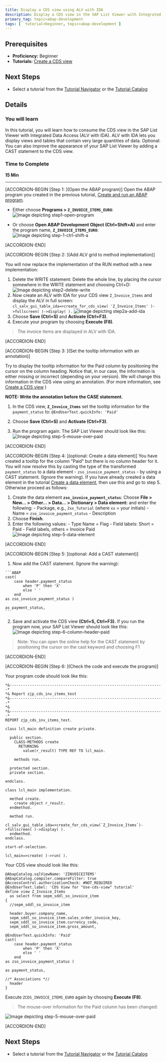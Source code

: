 ```yaml
---
title: Display a CDS view using ALV with IDA
description: Display a CDS view in the SAP List Viewer with Integrated Data Access (IDA)
primary_tag: topic>abap-development
tags: [  tutorial>beginner, topic>abap-development ]
---
```


## Prerequisites  
 - **Proficiency:** Beginner
 - **Tutorials:** [Create a CDS view](https://www.sap.com/developer/tutorials/abap-dev-adt-create-cds-view.html)

## Next Steps
 - Select a tutorial from the [Tutorial Navigator](https://www.sap.com/developer/tutorial-navigator.html) or the [Tutorial Catalog](https://www.sap.com/developer/tutorial-navigator.tutorials.html)

## Details
### You will learn  
In this tutorial, you will learn how to consume the CDS view in the SAP List Viewer with Integrated Data Access (ALV with IDA). ALV with IDA lets you display views and tables that contain very large quantities of data.
Optional: You can also improve the appearance of your SAP List Viewer by adding a CAST statement to the CDS view.

### Time to Complete
**15 Min**  

---

[ACCORDION-BEGIN [Step 1: ](Open the ABAP program)]
Open the ABAP program you created in the previous tutorial, [Create and run an ABAP program](https://www.sap.com/developer/tutorials/abap-create-basic-app.html).

 - Either choose **Programs > `Z_INVOICE_ITEMS_EURO`**:
![Image depicting step1-open-program](step1-open-program.png)

 - Or choose **Open ABAP Development Object (Ctrl+Shift+A)** and enter the program name, **`Z_INVOICE_ITEMS_EURO`**:
![Image depicting step-1-ctrl-shift-a](step-1-ctrl-shift-a.png)

[ACCORDION-END]

[ACCORDION-BEGIN [Step 2: ](Add ALV grid to method implementation)]

You will now replace the implementation of the RUN method with a new implementation:

  1.	Delete the WRITE statement: Delete the whole line, by placing the cursor somewhere in the WRITE statement and choosing Ctrl+D:
![Image depicting step2-delete-write](step2-delete-write.png)
  2.  Now create an ALV with IDA for your CDS view `Z_Invoice_Items` and display the ALV in full screen:
`cl_salv_gui_table_ida=>create_for_cds_view( 'Z_Invoice_Items' )->fullscreen( )->display( ).`
![Image depicting step2a-add-ida](step2a-add-ida.png)
  3.	Choose **Save (Ctrl+S)**  and **Activate (Ctrl+F3)**.
  4.	Execute your program by choosing **Execute (F8)**.

> The invoice items are displayed in ALV with IDA.

[ACCORDION-END]

[ACCORDION-BEGIN [Step 3: ](Set the tooltip information with an annotation)]

Try to display the tooltip information for the Paid column by positioning the cursor on the column heading.
Notice that, in our case, the information is either missing or incorrect (depending on your version).
We will change this information in the CDS view using an annotation. (For more information, see [Create a CDS view](https://www.sap.com/developer/tutorials/abap-dev-adt-create-cds-view.html) )

**NOTE: Write the annotation before the CASE statement.**

  1. In the CDS view, **`Z_Invoice_Items`** set the tooltip information for the `payment_status` to:
    `@EndUserText.quickInfo: 'Paid' `

  2. Choose **Save (Ctrl+S)**  and **Activate (Ctrl+F3)**.
  3. Run the program again. The SAP List Viewer should look like this:
  ![Image depicting step-5-mouse-over-paid](step-5-mouse-over-paid.png)

[ACCORDION-END]

[ACCORDION-BEGIN [Step 4: ](optional: Create a data element)]
You have created a tooltip for the column "Paid" but there is no column header for it. You will now resolve this by casting the type of the transformed `payment_status` to a data element - `zso_invoice_payment_status` - by using a CAST statement. (Ignore the warning).
If you have already created a data element in the tutorial [Create a data element](https://www.sap.com/developer/tutorials/abap-dev-adt-create-data-element.html), then use this and go to step 5. Otherwise proceed as follows:

  1. Create the data element **`zso_invoice_payment_status`**: Choose **File > New... > Other... > Data... > Dictionary > Data element:** and enter the following:
    - Package, e.g., `Zxx_Tutorial` (where `xx` = your initials)
    - Name = `zso_invoice_payment_status`
    - Description
  2. Choose **Finish**.
  3. Enter the following values:
    - Type Name = Flag
    - Field labels: Short = Paid
    - Field labels, others = Invoice Paid
![Image depicting step-5-data-element](step-5-data-element.png)

[ACCORDION-END]

[ACCORDION-BEGIN [Step 5: ](optional: Add a CAST statement)]
  1. Now add the CAST statement. (Ignore the warning):

    ```ABAP
    cast(
        case header.payment_status
            when 'P' then 'X'
            else ' '
        end
    as zso_invoice_payment_status )

    as payment_status,
    ```
  2. Save and activate the CDS view **(Ctrl+S, Ctrl+F3).** If you run the program now, your SAP List Viewer should look like this:
  ![Image depicting step-6-column-header-paid](step-6-column-header-paid.png)

> Note: You can open the online help for the CAST statement by positioning the cursor on the cast keyword and choosing F1


[ACCORDION-END]

[ACCORDION-BEGIN [Step 6: ](Check the code and execute the program)]

Your program code should look like this:

```ABAP
*&---------------------------------------------------------------------*
*& Report zjp_cds_inv_items_test
*&---------------------------------------------------------------------*
*&
*&---------------------------------------------------------------------*
REPORT zjp_cds_inv_items_test.

class lcl_main definition create private.

  public section.
    CLASS-METHODS create
      RETURNING
        value(r_result) TYPE REF TO lcl_main.

    methods run.

  protected section.
  private section.

endclass.

class lcl_main implementation.

  method create.
    create object r_result.
  endmethod.

  method run.

cl_salv_gui_table_ida=>create_for_cds_view(`Z_Invoice_Items`)->fullscreen( )->display( ).
  endmethod.
endclass.

start-of-selection.

lcl_main=>create( )->run( ).

```

Your CDS view should look like this:

```ABAP
@AbapCatalog.sqlViewName: 'ZINVOICEITEMS'
@AbapCatalog.compiler.compareFilter: true
@AccessControl.authorizationCheck: #NOT_REQUIRED
@EndUserText.label: 'CDS View for "Use-cds-view" tutorial'
define view Z_Invoice_Items
  as select from sepm_sddl_so_invoice_item
{
  //sepm_sddl_so_invoice_item

  header.buyer.company_name,
  sepm_sddl_so_invoice_item.sales_order_invoice_key,
  sepm_sddl_so_invoice_item.currency_code,
  sepm_sddl_so_invoice_item.gross_amount,

@EndUserText.quickInfo: 'Paid'  
cast(
    case header.payment_status
        when 'P' then 'X'
        else ' '
    end
as zso_invoice_payment_status )

as payment_status,

//* Associations *//
  header
}
```
Execute `ZCDS_INVOICE_ITEMS_EURO` again by choosing **Execute (F8)**.

> The mouse-over information for the Paid column has been changed:

![Image depicting step-5-mouse-over-paid](step-5-mouse-over-paid.png)

[ACCORDION-END]

## Next Steps

  - Select a tutorial from the [Tutorial Navigator](https://www.sap.com/developer/tutorial-navigator.html) or the [Tutorial Catalog](https://www.sap.com/developer/tutorial-navigator.tutorials.html)
